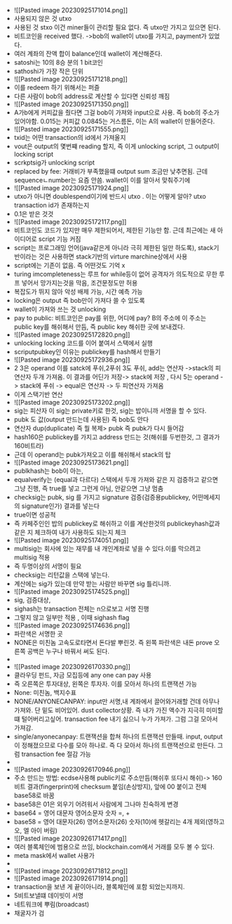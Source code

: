 * ![[Pasted image 20230925171014.png]]
* 사용되지 않은 것 utxo
* 사용된 것 stxo 이건 miner들이 관리할 필요 없다. 즉 utxo만 가지고 있으면 된다.
* 비트코인을 received 했다. ->bob의 wallet이 utxo를 가지고, payment가 있었다.
* 여러 계좌의 잔액 합이 balance인데 wallet이 계산해준다.
* satoshi는 10의 8승 분의 1 bit코인
* sathoshi가 가장 작은 단위
* ![[Pasted image 20230925171218.png]]
* 이를 redeem 하기 위해서는 퍼즐 
* 다른 사람이 bob의 address로 계산할 수 있다면 신뢰성 깨짐
* ![[Pasted image 20230925171350.png]]
* A가b에게 커피값을 줬다면 그걸 bob이 가져와 input으로 사용. 즉 bob의 주소가 있어야함. 0.015는 커피값 0.0845는 거스름돈, 이는 A의 wallet이 만들어준다.
* ![[Pasted image 20230925171555.png]]
* txid는 어떤 transaction의 id에서 가져올지
* vout은 output의 몇번쨰 reading 할지, 즉 이게 unlocking script, 그 output이 locking script
* scrkptsig가 unlocking script
* replaced by fee: 거래비가 부족했을떄 output sum 조금만 낮추면됨. 근데 sequenceㄴnumber는 요즘 안씀. wallet이 이를 알아서 맞춰주기에
* ![[Pasted image 20230925171924.png]]
* utxo가 아니면 doublespend이기에 반드시 utxo . 이는 어떻게 알아? utxo transaction id가 존재하는지
* 0.1은 받은 것것
* ![[Pasted image 20230925172117.png]]
* 비트코인도 코드가 있지만 매우 제한되어서, 제한된 기능만 함. 근데 최근에는 새 아이디어로 script 기능 커짐
* script는 프로그래밍 언어(java같은게 아니라 극히 제한된 일만 하도록), stack기반이라는 것은 사용하면 stack기반의 virture marchine상에서 사용
* script에는 기존이 없음. 즉 어떤것도 기억 x
* turing imcompleteness는  루프 for while등이 없어 공격자가 의도적으로 무한 루프 넣어서 망가지는것을 막음, 조건문정도만 허용
* 복잡도가 뛰지 않아 악성 배제 가능, 시간 예측 가능
* locking은 output 즉 bob만이 가져다 쓸 수 있도록
* wallet이 가져와 쓰는 것 unlocking
* pay to public: 비트코인은 pay를 위한, 어디에 pay? B의 주소에 이 주소는 public key를 해쉬해서 만듬, 즉 public key 해쉬한 곳에 보내겠다.
* ![[Pasted image 20230925172820.png]]
* unlocking locking 코드를 이어 붙여서 스택에서 실행 
* scriputpubkey인 이유는 publickey를 hash해서 만들기
* ![[Pasted image 20230925172936.png]]
* 2 3은 operand 이를 satck에 푸쉬,2푸쉬 3도 푸쉬, add는 연산자 ->stack의 피연산자 두개 가져옴. 이 결과를 어딘가 저장-> stack에 저장 , 다시 5는 operand -> stack에 푸쉬 -> equal은 연산자 -> 두 피연산자 가져옴
* 이게 스택기반 연산
* ![[Pasted image 20230925173202.png]]
* sig는 피산자 이 sig는 private키로 한것, sig는 밥이니까 서명을 할 수 있다.
* pubk 도 값(output 만드는데 사용된) 즉 bob도 안다
* 연산자 dup(duplicate) 즉 뭘 복제> pubk 즉 pubk가 다시 들어감
* hash160은 publickey를 가지고 address 만드는 것(해쉬를 두번한것, 그 결과가 160비트라)
* 근데 이 operand는 pubk가져오고 이를 해쉬해서 stack의 탑
* ![[Pasted image 20230925173621.png]]
* publkhash는 bob이 아는, 
* equalverify는 (equal과 다르다) 스택에서 두개 가져와 같은 지 검증하고 같으면 그냥 진행, 즉 true를 넣고 그런게 아님, 안같으면 그냥 멈춤
* checksig는 pubk, sig 를 가지고 signature 검증(검증용publickey, 어떤메세지의 signature인가) 결과를 넣는다
*  true이면 성공적
* 즉 카페주인인 밥의 publickey로 해쉬하고 이를 계산한것의 publickeyhash값과 같은 지 체크하여 내가 사용하도 되는지 체크
* ![[Pasted image 20230925174051.png]]
* multisig는 회사에 있는 재무를 내 개인계좌로 넣을 수 있다.이를 막으려고 multisig 적용
* 즉 두명이상의 서명이 필요
* checksig는 리턴값을  스택에 넣는다.
* 계산에는 sig가 있는데 만약 받는 사람만 바꾸면 sig 틀리니까. 
* ![[Pasted image 20230925174525.png]]
* sig, 검증대상, 
* sighash는 transaction 전체는 n으로보고 서명 진행
* 그렇지 않고 일부만 적용 , 이때 sighash flag
* ![[Pasted image 20230925174636.png]]
* 파란색은 서명한 곳
* NONE은 미친놈 고속도로타면서 돈다발 뿌린것. 즉 왼쪽 파란색은 내돈 prove 오른쪽 공백은 누구나 바꿔서 써도 된다.
* 
* ![[Pasted image 20230926170330.png]]
* 클라우딩 펀드, 자금 모집등에 any one can pay 사용
* 즉 오른쪽은 투자대상, 왼쪽은 투자자. 이를 모아서 하나의 트랜잭션 가능
* None: 미친놈, 백지수표
* NONE/ANYONECANPAY: input만 서명,내 계좌에서 끌어와거래할 건데 아무나 가져와. 단 밑도 비어있어. dust collector상황. 즉 내가 가진 액수가 지극히 미미할떄 털어버리고싶어. transaction fee 내기 싫으니 누가 가져가. 그럼 그걸 모아서 가져감. 
* single/anyonecanpay:  트랜잭션을 합쳐 하나의 트랜잭션 만들때.  input, output이 정해졌으므로 다수를 모아 하나로. 즉 다 모아서 하나의 트랜잭션으로 만든다. 그럼 transaction fee 절감 가능
* 
* ![[Pasted image 20230926170946.png]]
* 주소 만드는 방법: ecdse사용해 public키로 주소만듬(해쉬후 또다시 해쉬)-> 160비트 결과(fingerprint)에 checksum 붙임(손상방지), 앞에 00 붙이고 전체 base58로 바꿈
* base58은 01은 외우기 어려워서 사람에게 그나마 친숙하게 변경
* base64 = 영어 대문자 영어소문자 숫자 =, +
* base58 = 영어 대문자(26) 영어소문자(26) 숫자(10)에 헷갈리는 4개 제외(영하고 오, 엘 아이 버림)
* ![[Pasted image 20230926171417.png]]
* 여러 블록체인에 범용으로 쓰임, blockchain.com에서 거래를 모두 볼 수 있다.
* meta mask에서 wallet 사용가
* 
* ![[Pasted image 20230926171812.png]]
* ![[Pasted image 20230926171914.png]]
* transaction을 보낸 게 끝이아니라, 블록체인에 포함 되었는지까지.
* 5비트보낼떄 데이빗이 서명
* 네트워크에 뿌림(broadcast)
* 채굴자가 검